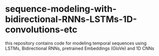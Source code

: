 # sequence-modeling-with-bidirectional-RNNs-LSTMs-1D-convolutions-etc
this repository contains code for modeling temporal sequences using LSTMs, Bidirectional RNNs, pretrained Embeddings (GloVe) and 1D CNNs

